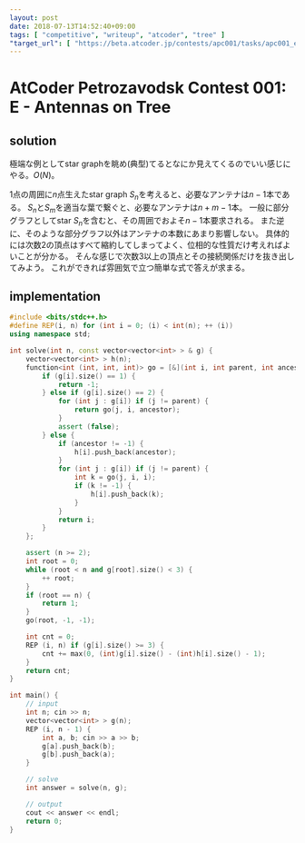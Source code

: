 ```yaml
---
layout: post
date: 2018-07-13T14:52:40+09:00
tags: [ "competitive", "writeup", "atcoder", "tree" ]
"target_url": [ "https://beta.atcoder.jp/contests/apc001/tasks/apc001_e" ]
---
```


# AtCoder Petrozavodsk Contest 001: E - Antennas on Tree

## solution

極端な例としてstar graphを眺め(典型)てるとなにか見えてくるのでいい感じにやる。$O(N)$。

$1$点の周囲に$n$点生えたstar graph $S_n$を考えると、必要なアンテナは$n - 1$本である。
$S_n$と$S_m$を適当な葉で繋ぐと、必要なアンテナは$n + m - 1$本。
一般に部分グラフとしてstar $S_n$を含むと、その周囲でおよそ$n - 1$本要求される。
また逆に、そのような部分グラフ以外はアンテナの本数にあまり影響しない。
具体的には次数$2$の頂点はすべて縮約してしまってよく、位相的な性質だけ考えればよいことが分かる。
そんな感じで次数$3$以上の頂点とその接続関係だけを抜き出してみよう。
これができれば雰囲気で立つ簡単な式で答えが求まる。

## implementation

``` c++
#include <bits/stdc++.h>
#define REP(i, n) for (int i = 0; (i) < int(n); ++ (i))
using namespace std;

int solve(int n, const vector<vector<int> > & g) {
    vector<vector<int> > h(n);
    function<int (int, int, int)> go = [&](int i, int parent, int ancestor) {
        if (g[i].size() == 1) {
            return -1;
        } else if (g[i].size() == 2) {
            for (int j : g[i]) if (j != parent) {
                return go(j, i, ancestor);
            }
            assert (false);
        } else {
            if (ancestor != -1) {
                h[i].push_back(ancestor);
            }
            for (int j : g[i]) if (j != parent) {
                int k = go(j, i, i);
                if (k != -1) {
                    h[i].push_back(k);
                }
            }
            return i;
        }
    };

    assert (n >= 2);
    int root = 0;
    while (root < n and g[root].size() < 3) {
        ++ root;
    }
    if (root == n) {
        return 1;
    }
    go(root, -1, -1);

    int cnt = 0;
    REP (i, n) if (g[i].size() >= 3) {
        cnt += max(0, (int)g[i].size() - (int)h[i].size() - 1);
    }
    return cnt;
}

int main() {
    // input
    int n; cin >> n;
    vector<vector<int> > g(n);
    REP (i, n - 1) {
        int a, b; cin >> a >> b;
        g[a].push_back(b);
        g[b].push_back(a);
    }

    // solve
    int answer = solve(n, g);

    // output
    cout << answer << endl;
    return 0;
}
```
